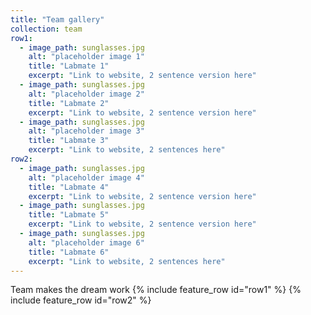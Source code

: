 ```yaml
---
title: "Team gallery"
collection: team
row1:
  - image_path: sunglasses.jpg
    alt: "placeholder image 1"
    title: "Labmate 1"
    excerpt: "Link to website, 2 sentence version here"
  - image_path: sunglasses.jpg
    alt: "placeholder image 2"
    title: "Labmate 2"
    excerpt: "Link to website, 2 sentence version here"
  - image_path: sunglasses.jpg
    alt: "placeholder image 3"
    title: "Labmate 3"
    excerpt: "Link to website, 2 sentences here"
row2:
  - image_path: sunglasses.jpg
    alt: "placeholder image 4"
    title: "Labmate 4"
    excerpt: "Link to website, 2 sentence version here"
  - image_path: sunglasses.jpg
    title: "Labmate 5"
    excerpt: "Link to website, 2 sentence version here"
  - image_path: sunglasses.jpg
    alt: "placeholder image 6"
    title: "Labmate 6"
    excerpt: "Link to website, 2 sentences here"	
---
```


Team makes the dream work
{% include feature_row id="row1" %}
{% include feature_row id="row2" %}


